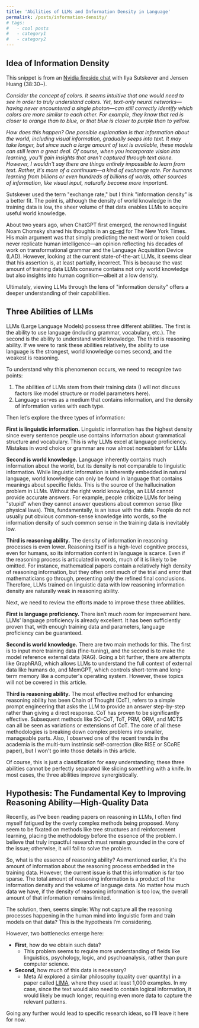 ```yaml
---
title: 'Abilities of LLMs and Information Density in Language'
permalink: /posts/information-density/
# tags:
#   - cool posts
#   - category1
#   - category2
---
```


## Idea of Information Density
This snippet is from an [Nvidia fireside chat](https://www.youtube.com/watch?v=I6qQinoY9WM) with Ilya Sutskever and Jensen Huang (38:30~).

*Consider the concept of colors. It seems intuitive that one would need to see in order to truly understand colors. Yet, text-only neural networks—having never encountered a single photon—can still correctly identify which colors are more similar to each other. For example, they know that red is closer to orange than to blue, or that blue is closer to purple than to yellow.*

*How does this happen? One possible explanation is that information about the world, including visual information, gradually seeps into text. It may take longer, but since such a large amount of text is available, these models can still learn a great deal. Of course, when you incorporate vision into learning, you'll gain insights that aren't captured through text alone. However, I wouldn't say there are things entirely impossible to learn from text. Rather, it's more of a continuum—a kind of exchange rate. For humans learning from billions or even hundreds of billions of words, other sources of information, like visual input, naturally become more important.*

Sutskever used the term "exchange rate," but I think "information density" is a better fit. The point is, although the density of world knowledge in the training data is low, the sheer volume of that data enables LLMs to acquire useful world knowledge.

About two years ago, when ChatGPT first emerged, the renowned linguist Noam Chomsky shared his thoughts in an [op-ed](https://www.nytimes.com/2023/03/08/opinion/noam-chomsky-chatgpt-ai.html?unlocked_article_code=1.SU4.f3Eh.s2vEbRwBIBLR&smid=url-share) for The New York Times. His main argument was that simply predicting the next word or token could never replicate human intelligence—an opinion reflecting his decades of work on transformational grammar and the Language Acquisition Device (LAD). However, looking at the current state-of-the-art LLMs, it seems clear that his assertion is, at least partially, incorrect. This is because the vast amount of training data LLMs consume contains not only world knowledge but also insights into human cognition—albeit at a low density.

Ultimately, viewing LLMs through the lens of "information density" offers a deeper understanding of their capabilities. 

## Three Abilities of LLMs
LLMs (Large Language Models) possess three different abilities. The first is the ability to use language (including grammar, vocabulary, etc.). The second is the ability to understand world knowledge. The third is reasoning ability. If we were to rank these abilities relatively, the ability to use language is the strongest, world knowledge comes second, and the weakest is reasoning.

To understand why this phenomenon occurs, we need to recognize two points:

1. The abilities of LLMs stem from their training data (I will not discuss factors like model structure or model parameters here).
2. Language serves as a medium that contains information, and the density of information varies with each type.

Then let’s explore the three types of information:

**First is linguistic information.** Linguistic information has the highest density since every sentence people use contains information about grammatical structure and vocabulary. This is why LLMs excel at language proficiency. Mistakes in word choice or grammar are now almost nonexistent for LLMs

**Second is world knowledge.** Language inherently contains much information about the world, but its density is not comparable to linguistic information. While linguistic information is inherently embedded in natural language, world knowledge can only be found in language that contains meanings about specific fields. This is the source of the hallucination problem in LLMs. Without the right world knowledge, an LLM cannot provide accurate answers. For example, people criticize LLMs for being "stupid" when they cannot answer questions about common sense (like physical laws). This, fundamentally, is an issue with the data. People do not usually put obvious common-sense knowledge into words, so the information density of such common sense in the training data is inevitably low.

**Third is reasoning ability.** The density of information in reasoning processes is even lower. Reasoning itself is a high-level cognitive process, even for humans, so its information content in language is scarce. Even if the reasoning process is articulated in words, much of it is likely to be omitted. For instance, mathematical papers contain a relatively high density of reasoning information, but they often omit much of the trial and error that mathematicians go through, presenting only the refined final conclusions. Therefore, LLMs trained on linguistic data with low reasoning information density are naturally weak in reasoning ability.

Next, we need to review the efforts made to improve these three abilities.

**First is language proficiency.** There isn’t much room for improvement here. LLMs’ language proficiency is already excellent. It has been sufficiently proven that, with enough training data and parameters, language proficiency can be guaranteed.

**Second is world knowledge.** There are two main methods for this. The first is to input more training data (fine-tuning), and the second is to make the model reference external data (RAG). Going a bit further, there are attempts like GraphRAG, which allows LLMs to understand the full context of external data like humans do, and MemGPT, which controls short-term and long-term memory like a computer's operating system. However, these topics will not be covered in this article.

**Third is reasoning ability.** The most effective method for enhancing reasoning ability has been Chain of Thought (CoT), refers to a simple prompt engineering that asks the LLM to provide an answer step-by-step rather than giving a direct response. CoT has proven to be significantly effective. Subsequent methods like SC-CoT, ToT, PRM, ORM, and MCTS can all be seen as variations or extensions of CoT. The core of all these methodologies is breaking down complex problems into smaller, manageable parts. Also, I observed one of the recent trends in the academia is the multi-turn instrinsic self-correction (like RISE or SCoRE paper), but I won't go into those details in this article.

Of course, this is just a classification for easy understanding; these three abilities cannot be perfectly separated like slicing something with a knife. In most cases, the three abilities improve synergistically.


## Hypothesis: The Fundamental Key to Improving Reasoning Ability—High-Quality Data

Recently, as I’ve been reading papers on reasoning in LLMs, I often find myself fatigued by the overly complex methods being proposed. Many seem to be fixated on methods like tree structures and reinforcement learning, placing the methodology before the essence of the problem. I believe that truly impactful research must remain grounded in the core of the issue; otherwise, it will fail to solve the problem.

So, what is the essence of reasoning ability? As mentioned earlier, it's the amount of information about the reasoning process embedded in the training data. However, the current issue is that this information is far too sparse. The total amount of reasoning information is a product of the information density and the volume of language data. No matter how much data we have, if the density of reasoning information is too low, the overall amount of that information remains limited.

The solution, then, seems simple: Why not capture all the reasoning processes happening in the human mind into linguistic form and train models on that data? This is the hypothesis I’m considering.

However, two bottlenecks emerge here:
- **First**, how do we obtain such data?
    - This problem seems to require more understanding of fields like linguistics, psychology, logic, and psychoanalysis, rather than pure computer science.
- **Second**, how much of this data is necessary?
    - Meta AI explored a similar philosophy (quality over quantity) in a paper called [LIMA](https://arxiv.org/pdf/2305.11206), where they used at least 1,000 examples. In my case, since the text would also need to contain logical information, it would likely be much longer, requiring even more data to capture the relevant patterns.

Going any further would lead to specific research ideas, so I’ll leave it here for now.

